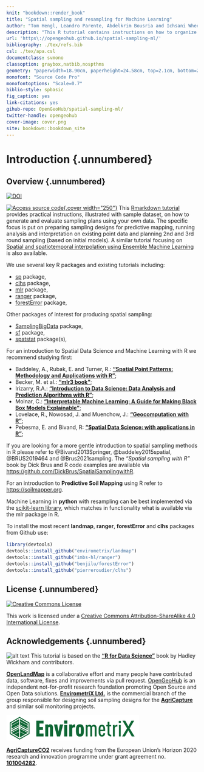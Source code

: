 ```yaml
---
knit: "bookdown::render_book"
title: "Spatial sampling and resampling for Machine Learning"
author: "Tom Hengl, Leandro Parente, Abdelkrim Bousria and Ichsani Wheeler"
description: "This R tutorial contains instructions on how to organize spatial sampling using R packages. It is organized in three main parts: (1) planning new surveys: i.e. starting from scratch, (2) implementing resampling: learning from existing point data, focusing on subsampling and Cross-Validation strategies, (3) planning additional sampling: sampling additional point data based on initial models, the running re-analysis and gradually improving models until the maximum possible accuracy is reached. We use sample datasets to demonstrate processing steps and provide interpretation and dicussion of the results. More chapters will be added in the future. Contributions are welcome. To discuss issues or report a bug please use the repository homepage."
url: 'https\://opengeohub.github.io/spatial-sampling-ml/'
bibliography: ./tex/refs.bib
csl: ./tex/apa.csl  
documentclass: svmono
classoption: graybox,natbib,nospthms
geometry: "paperwidth=18.90cm, paperheight=24.58cm, top=2.1cm, bottom=2.1cm, inner=2cm, outer=2cm"
monofont: "Source Code Pro"
monofontoptions: "Scale=0.7"
biblio-style: spbasic
fig_caption: yes
link-citations: yes
gihub-repo: OpenGeoHub/spatial-sampling-ml/
twitter-handle: opengeohub
cover-image: cover.png
site: bookdown::bookdown_site
---
```




# Introduction {.unnumbered}

## Overview {.unnumbered}

[![DOI](https://zenodo.org/badge/doi/10.5281/zenodo.5886677.svg)](https://doi.org/10.5281/zenodo.5886677) 

[![Access source code](cover.png){.cover width="250"}](https://opengeohub.github.io/spatial-sampling-ml/) This [Rmarkdown tutorial](https://opengeohub.github.io/spatial-sampling-ml/) provides practical instructions, illustrated with sample 
dataset, on how to generate and evaluate sampling plans using your own data. 
The specific focus is put on preparing sampling designs for predictive mapping, 
running analysis and interpretation on existing point data and planning 2nd and 3rd 
round sampling (based on initial models). A similar tutorial focusing on [Spatial 
and spatiotemporal interpolation using Ensemble Machine Learning](https://opengeohub.github.io/spatial-prediction-eml/) is also available.

We use several key R packages and existing tutorials including:

- [sp](https://github.com/edzer/sp) package,
- [clhs](https://github.com/pierreroudier/clhs) package,
- [mlr](https://mlr.mlr-org.com/) package,
- [ranger](https://github.com/imbs-hl/ranger/) package,
- [forestError](https://github.com/benjilu/forestError) package,

Other packages of interest for producing spatial sampling:

- [SamplingBigData](https://github.com/jlisic/SamplingBigData) package,
- [sf](https://keen-swartz-3146c4.netlify.app/pointpatterns.html#spatial-sampling-and-simulating-a-point-process) package,
- [spatstat](https://spatstat.org/) package(s),

For an introduction to Spatial Data Science and Machine Learning with R we recommend studying first:

- Baddeley, A., Rubak, E. and Turner, R.: **[“Spatial Point Patterns: Methodology and Applications with R”](https://spatstat.org/)**;  
- Becker, M. et al.: **[“mlr3 book”](https://mlr3book.mlr-org.com/)**;  
- Irizarry, R.A.: **[“Introduction to Data Science: Data Analysis and Prediction Algorithms with R”](https://rafalab.github.io/dsbook/)**;  
- Molnar, C.: **[“Interpretable Machine Learning: A Guide for Making Black Box Models Explainable”](https://christophm.github.io/interpretable-ml-book/)**;  
- Lovelace, R., Nowosad, J. and Muenchow, J.: **[“Geocomputation with R”](https://geocompr.robinlovelace.net/)**;  
- Pebesma, E. and Bivand, R: **[“Spatial Data Science: with applications in R”](https://keen-swartz-3146c4.netlify.app/)**;  

If you are looking for a more gentle introduction to spatial sampling methods in R 
please refer to @Bivand2013Springer, @baddeley2015spatial, @BRUS2019464 and @Brus2021sampling. 
The _“Spatial sampling with R”_ book by Dick Brus and R code examples are 
available via <https://github.com/DickBrus/SpatialSamplingwithR>.

For an introduction to **Predictive Soil Mapping** using R refer to <https://soilmapper.org>.

Machine Learning in **python** with resampling can be best implemented via the [scikit-learn library](https://scikit-learn.org/stable/), 
which matches in functionality what is available via the mlr package in R.

To install the most recent **landmap**, **ranger**, **forestError** and **clhs** packages from Github use:


```r
library(devtools)
devtools::install_github("envirometrix/landmap")
devtools::install_github("imbs-hl/ranger")
devtools::install_github("benjilu/forestError")
devtools::install_github("pierreroudier/clhs")
```

## License {.unnumbered}

[<img alt="Creative Commons License" style="border-width:0" src="https://i.creativecommons.org/l/by-sa/4.0/88x31.png" />](http://creativecommons.org/licenses/by-sa/4.0/)

This work is licensed under a [Creative Commons Attribution-ShareAlike 4.0 International License](http://creativecommons.org/licenses/by-sa/4.0/).



## Acknowledgements {.unnumbered}

![alt text](tex/R_logo.svg.png "Spacetime ML") This tutorial is based on the **[“R for Data Science”](https://r4ds.had.co.nz/)** book by Hadley Wickham and contributors.

**[OpenLandMap](https://openlandmap.org)** is a collaborative effort and many people 
have contributed data, software, fixes and improvements via pull request. [OpenGeoHub](https://opengeohub.org) 
is an independent not-for-profit research foundation promoting Open Source and Open Data solutions. 
**[EnvirometriX Ltd.](https://envirometrix.nl)** is the commercial branch of the group 
responsible for designing soil sampling designs for the **[AgriCapture](https://agricaptureco2.eu/)** and similar soil monitoring projects.

[<img src="tex/envirometrix_logo_ml.png" alt="EnvirometriX logo" width="350"/>](https://envirometrix.nl)

**[AgriCaptureCO2](https://agricaptureco2.eu/)** receives funding from the European Union’s Horizon 2020 research and innovation programme under grant agreement no. **[101004282](https://cordis.europa.eu/project/id/101004282)**.

